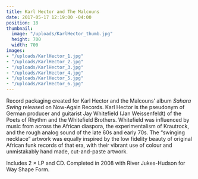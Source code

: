 ```yaml
---
title: Karl Hector and The Malcouns
date: 2017-05-17 12:19:00 -04:00
position: 18
thumbnail:
  image: "/uploads/KarlHector_thumb.jpg"
  height: 700
  width: 700
images:
- "/uploads/KarlHector_1.jpg"
- "/uploads/KarlHector_2.jpg"
- "/uploads/KarlHector_3.jpg"
- "/uploads/KarlHector_4.jpg"
- "/uploads/KarlHector_5.jpg"
- "/uploads/KarlHector_6.jpg"
---
```


Record packaging created for Karl Hector and the Malcouns’ album *Sahara Swing* released on Now-Again Records. Karl Hector is the pseudonym of German producer and guitarist Jay Whitefield (Jan Weissenfeldt) of the Poets of Rhythm and the Whitefield Brothers. Whitefield was influenced by music from across the African diaspora, the experimentalism of Krautrock, and the rough analog sound of the late 60s and early 70s. The “swinging necklace” artwork was equally inspired by the low fidelity beauty of original African funk records of that era, with their vibrant use of colour and unmistakably hand made, cut-and-paste artwork. 

Includes 2 × LP and CD. Completed in 2008 with River Jukes-Hudson for Way Shape Form.